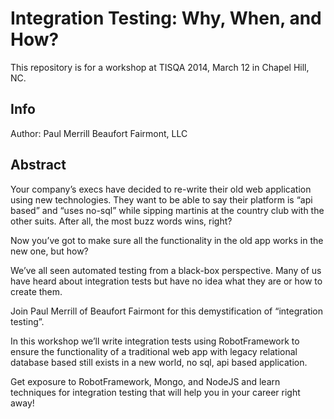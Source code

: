 # Integration Testing: Why, When, and How? #

This repository is for a workshop at TISQA 2014, March 12 in Chapel Hill, NC. 

## Info ##
Author: Paul Merrill
Beaufort Fairmont, LLC


## Abstract ##
Your company’s execs have decided to re-write their old web application using new technologies.  They want to be able to say their platform is “api based” and “uses no-sql” while sipping martinis at the country club with the other suits.  After all, the most buzz words wins, right?

Now you’ve got to make sure all the functionality in the old app works in the new one, but how?

We’ve all seen automated testing from a black-box perspective.  Many of us have heard about integration tests but have no idea what they are or how to create them.

Join Paul Merrill of Beaufort Fairmont for this demystification of “integration testing”.

In this workshop we’ll write integration tests using RobotFramework to ensure the functionality of a traditional web app with legacy relational database based still exists in a new world, no sql, api based application.

Get exposure to RobotFramework, Mongo, and NodeJS and learn techniques for integration testing that will help you in your career right away!





